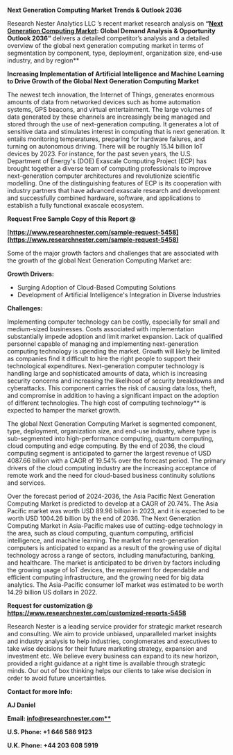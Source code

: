 ﻿**Next Generation Computing Market Trends & Outlook 2036**

Research Nester Analytics LLC ’s recent market research analysis on **“[Next Generation Computing Market](https://www.researchnester.com/reports/next-generation-computing-market/5458): Global Demand Analysis & Opportunity Outlook 2036”** delivers a detailed competitor’s analysis and a detailed overview of the global next generation computing market in terms of segmentation by component, type, deployment, organization size, end-use industry, and by region** 

**Increasing Implementation of Artificial Intelligence and Machine Learning to Drive Growth of the Global Next Generation Computing Market**

The newest tech innovation, the Internet of Things, generates enormous amounts of data from networked devices such as home automation systems, GPS beacons, and virtual entertainment. The large volumes of data generated by these channels are increasingly being managed and stored through the use of next-generation computing. It generates a lot of sensitive data and stimulates interest in computing that is next generation. It entails monitoring temperatures, preparing for hardware failures, and turning on autonomous driving. There will be roughly 15.14 billion IoT devices by 2023. For instance, for the past seven years, the U.S. Department of Energy's (DOE) Exascale Computing Project (ECP) has brought together a diverse team of computing professionals to improve next-generation computer architectures and revolutionize scientific modelling. One of the distinguishing features of ECP is its cooperation with industry partners that have advanced exascale research and development and successfully combined hardware, software, and applications to establish a fully functional exascale ecosystem.

**Request Free Sample Copy of this Report @**

[**https://www.researchnester.com/sample-request-5458](https://www.researchnester.com/sample-request-5458)** 

Some of the major growth factors and challenges that are associated with the growth of the global Next Generation Computing Market are:

**Growth Drivers:**

- Surging Adoption of Cloud-Based Computing Solutions
- Development of Artificial Intelligence's Integration in Diverse Industries 

**Challenges:**

Implementing computer technology can be costly, especially for small and medium-sized businesses. Costs associated with implementation substantially impede adoption and limit market expansion. Lack of qualified personnel capable of managing and implementing next-generation computing technology is upending the market. Growth will likely be limited as companies find it difficult to hire the right people to support their technological expenditures. Next-generation computer technology is handling large and sophisticated amounts of data, which is increasing security concerns and increasing the likelihood of security breakdowns and cyberattacks. This component carries the risk of causing data loss, theft, and compromise in addition to having a significant impact on the adoption of different technologies. The high cost of computing technology** is expected to hamper the market growth. 

The global Next Generation Computing Market is segmented component, type, deployment, organization size, and end-use industry, where type is sub-segmented into high-performance computing, quantum computing, cloud computing and edge computing. By the end of 2036, the cloud computing segment is anticipated to garner the largest revenue of USD 4087.66 billion with a CAGR of 19.54% over the forecast period. The primary drivers of the cloud computing industry are the increasing acceptance of remote work and the need for cloud-based business continuity solutions and services. 

Over the forecast period of 2024-2036, the Asia Pacific Next Generation Computing Market is predicted to develop at a CAGR of 20.74%. The Asia Pacific market was worth USD 89.96 billion in 2023, and it is expected to be worth USD 1004.26 billion by the end of 2036. The Next Generation Computing Market in Asia-Pacific makes use of cutting-edge technology in the area, such as cloud computing, quantum computing, artificial intelligence, and machine learning. The market for next-generation computers is anticipated to expand as a result of the growing use of digital technology across a range of sectors, including manufacturing, banking, and healthcare. The market is anticipated to be driven by factors including the growing usage of IoT devices, the requirement for dependable and efficient computing infrastructure, and the growing need for big data analytics. The Asia-Pacific consumer IoT market was estimated to be worth 14.29 billion US dollars in 2022.

**Request for customization @ <https://www.researchnester.com/customized-reports-5458>**  

Research Nester is a leading service provider for strategic market research and consulting. We aim to provide unbiased, unparalleled market insights and industry analysis to help industries, conglomerates and executives to take wise decisions for their future marketing strategy, expansion and investment etc. We believe every business can expand to its new horizon, provided a right guidance at a right time is available through strategic minds. Our out of box thinking helps our clients to take wise decision in order to avoid future uncertainties.

**Contact for more Info:**

**AJ Daniel**

**Email: [info@researchnester.com**](mailto:info@researchnester.com)**

**U.S. Phone: +1 646 586 9123** 

**U.K. Phone: +44 203 608 5919**

